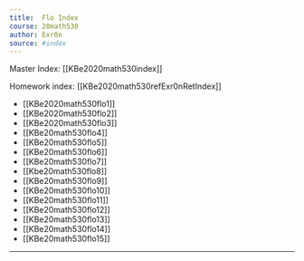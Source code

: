 ```yaml
---
title:  Flo Index
course: 20math530
author: Exr0n
source: #index
---
```


Master Index: [[KBe2020math530index]]

Homework index: [[KBe2020math530refExr0nRetIndex]]

- [[KBe2020math530flo1]]
- [[KBe2020math530flo2]]
- [[KBe2020math530flo3]]
- [[KBe20math530flo4]]
- [[KBe20math530flo5]]
- [[KBe20math530flo6]]
- [[KBe20math530flo7]]
- [[Kbe20math530flo8]]
- [[KBe20math530flo9]]
- [[KBe20math530flo10]]
- [[KBe20math530flo11]]
- [[KBe20math530flo12]]
- [[KBe20math530flo13]]
- [[KBe20math530flo14]]
- [[KBe20math530flo15]]

---
